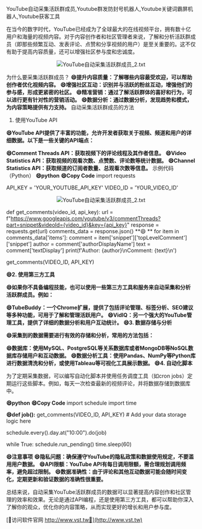 YouTube自动采集活跃群成员,Youtube群发防封号机器人,Youtube关键词霸屏机器人,Youtube获客工具

在当今的数字时代，YouTube已经成为了全球最大的在线视频平台，拥有数十亿用户和海量的视频内容。对于内容创作者和社区管理者来说，了解和分析活跃群成员（即那些频繁互动、发表评论、点赞和分享视频的用户）是至关重要的。这不仅有助于提高内容质量，还可以增强社区参与度和忠诚度。

 <center><img src="https://vst.tw/MP4/tuiguang/png/1.png" alt="YouTube自动采集活跃群成员_2.txt"></center>

为什么要采集活跃群成员？
**😄提升内容质量：了解哪些内容最受欢迎，可以帮助创作者优化视频内容。**
**😄增强社区互动：识别并与活跃的粉丝互动，增强他们的参与感，形成更紧密的社区。**
**😄精准营销：通过了解活跃群体的喜好和行为，可以进行更有针对性的营销活动。**
**😄数据分析：通过数据分析，发现趋势和模式，为内容策略提供有力支持。**
自动采集活跃群成员的方法
1. 使用YouTube API

**😄YouTube API提供了丰富的功能，允许开发者获取关于视频、频道和用户的详细数据。以下是一些关键的API端点：**

**😄Comment Threads API：获取视频下的评论线程及其作者信息。**
**😄Video Statistics API：获取视频的观看次数、点赞数、评论数等统计数据。**
**😄Channel Statistics API：获取频道的订阅者数量、总观看次数等信息。**
示例代码（Python）
**😄python**
**😄Copy Code**
import requests

API_KEY = 'YOUR_YOUTUBE_API_KEY'
VIDEO_ID = 'YOUR_VIDEO_ID'

 <center><img src="https://vst.tw/MP4/tuiguang/png/7.png" alt="YouTube自动采集活跃群成员_2.txt"></center>

def get_comments(video_id, api_key):
    url = f"https://www.googleapis.com/youtube/v3/commentThreads?part=snippet&videoId={video_id}&key={api_key}"
    response = requests.get(url)
    comments_data = response.json()
**😄    **
    for item in comments_data['items']:
        comment = item['snippet']['topLevelComment']['snippet']
        author = comment['authorDisplayName']
        text = comment['textDisplay']
        print(f'Author: {author}\nComment: {text}\n')

get_comments(VIDEO_ID, API_KEY)

**😄2. 使用第三方工具**

**😄如果你不具备编程技能，也可以使用一些第三方工具和服务来自动采集和分析活跃群成员。例如：**

**😄TubeBuddy：一个Chrome扩展，提供了包括评论管理、标签分析、SEO建议等多种功能，可用于了解和管理活跃用户。**
**😄VidIQ：另一个强大的YouTube管理工具，提供了详细的数据分析和用户互动统计。**
**😄3. 数据存储与分析**

**😄采集到的数据需要进行有效的存储和分析，常用的方法包括：**

**😄数据库：使用MySQL、PostgreSQL等关系数据库或者MongoDB等NoSQL数据库存储用户和互动数据。**
**😄数据分析工具：使用Pandas、NumPy等Python库进行数据清洗和分析，或使用Tableau等可视化工具展示数据。**
**😄4. 自动化脚本**

为了定期采集数据，可以编写自动化脚本并使用任务调度工具（如cron jobs）定期运行这些脚本。例如，每天一次检查最新的视频评论，并将数据存储到数据库中。

**😄python**
**😄Copy Code**
import schedule
import time

**😄def job():**
    get_comments(VIDEO_ID, API_KEY)
    # Add your data storage logic here

schedule.every().day.at("10:00").do(job)

while True:
    schedule.run_pending()
    time.sleep(60)

**😄注意事项**
**😄隐私问题：确保遵守YouTube的隐私政策和数据使用规定，不要滥用用户数据。**
**😄API限额：YouTube API有每日调用限额，需合理规划调用频率，避免超过限制。**
**😄数据准确性：由于评论和其他互动数据可能会随时间变化，定期更新和验证数据的准确性很重要。**

总结来说，自动采集YouTube活跃群成员的数据可以显著提高内容创作和社区管理的效率和效果。无论是通过API编程，还是使用第三方工具，都可以帮助你深入了解你的观众，优化你的内容策略，从而实现更好的增长和用户参与度。


[👻访问软件官网 http://www.vst.tw👻](http://www.vst.tw)
